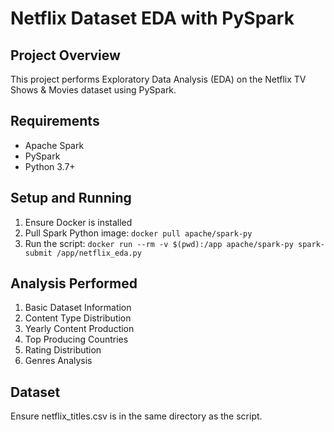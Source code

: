 # Netflix Dataset EDA with PySpark

## Project Overview
This project performs Exploratory Data Analysis (EDA) on the Netflix TV Shows & Movies dataset using PySpark.

## Requirements
- Apache Spark
- PySpark
- Python 3.7+

## Setup and Running
1. Ensure Docker is installed
2. Pull Spark Python image: 
   `docker pull apache/spark-py`
3. Run the script:
   `docker run --rm -v $(pwd):/app apache/spark-py spark-submit /app/netflix_eda.py`

## Analysis Performed
1. Basic Dataset Information
2. Content Type Distribution
3. Yearly Content Production
4. Top Producing Countries
5. Rating Distribution
6. Genres Analysis

## Dataset
Ensure netflix_titles.csv is in the same directory as the script.
